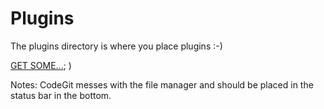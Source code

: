 # Plugins

The plugins directory is where you place plugins :-)

[GET SOME...](https://www.atheos.io/market/);
)

Notes: CodeGit messes with the file manager and should be placed in the status bar in the bottom.